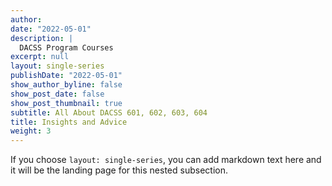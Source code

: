 ```yaml
---
author: 
date: "2022-05-01"
description: |
  DACSS Program Courses
excerpt: null
layout: single-series
publishDate: "2022-05-01"
show_author_byline: false
show_post_date: false
show_post_thumbnail: true
subtitle: All About DACSS 601, 602, 603, 604
title: Insights and Advice
weight: 3
---
```


If you choose `layout: single-series`, you can add markdown text here and it will be the landing page for this nested subsection.